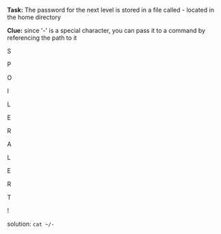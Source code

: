 **Task:** The password for the next level is stored in a file called - located in the home directory

**Clue:** since '-' is a special character, you can pass it to a command by referencing the path to it

S

P

O

I

L

E

R

A

L

E

R

T

!

solution: `cat ~/-`
